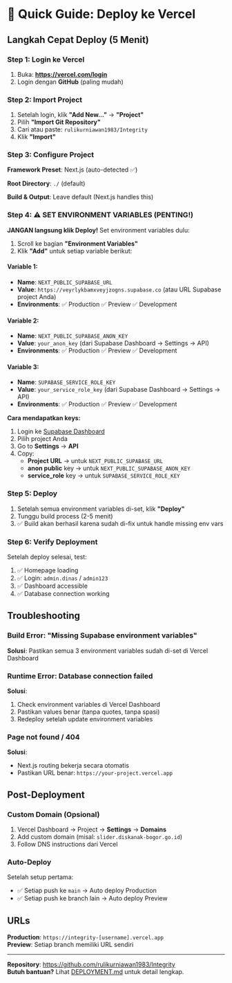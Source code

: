 # 🚀 Quick Guide: Deploy ke Vercel

## Langkah Cepat Deploy (5 Menit)

### Step 1: Login ke Vercel
1. Buka: **https://vercel.com/login**
2. Login dengan **GitHub** (paling mudah)

### Step 2: Import Project
1. Setelah login, klik **"Add New..."** → **"Project"**
2. Pilih **"Import Git Repository"**
3. Cari atau paste: `rulikurniawan1983/Integrity`
4. Klik **"Import"**

### Step 3: Configure Project
**Framework Preset**: Next.js (auto-detected ✅)

**Root Directory**: `./` (default)

**Build & Output**: Leave default (Next.js handles this)

### Step 4: ⚠️ SET ENVIRONMENT VARIABLES (PENTING!)

**JANGAN langsung klik Deploy!** Set environment variables dulu:

1. Scroll ke bagian **"Environment Variables"**
2. Klik **"Add"** untuk setiap variable berikut:

#### Variable 1:
- **Name**: `NEXT_PUBLIC_SUPABASE_URL`
- **Value**: `https://veyrlykbamxveyjzogns.supabase.co` (atau URL Supabase project Anda)
- **Environments**: ✅ Production ✅ Preview ✅ Development

#### Variable 2:
- **Name**: `NEXT_PUBLIC_SUPABASE_ANON_KEY`
- **Value**: `your_anon_key` (dari Supabase Dashboard → Settings → API)
- **Environments**: ✅ Production ✅ Preview ✅ Development

#### Variable 3:
- **Name**: `SUPABASE_SERVICE_ROLE_KEY`
- **Value**: `your_service_role_key` (dari Supabase Dashboard → Settings → API)
- **Environments**: ✅ Production ✅ Preview ✅ Development

**Cara mendapatkan keys:**
1. Login ke [Supabase Dashboard](https://supabase.com/dashboard)
2. Pilih project Anda
3. Go to **Settings** → **API**
4. Copy:
   - **Project URL** → untuk `NEXT_PUBLIC_SUPABASE_URL`
   - **anon public** key → untuk `NEXT_PUBLIC_SUPABASE_ANON_KEY`
   - **service_role** key → untuk `SUPABASE_SERVICE_ROLE_KEY`

### Step 5: Deploy
1. Setelah semua environment variables di-set, klik **"Deploy"**
2. Tunggu build process (2-5 menit)
3. ✅ Build akan berhasil karena sudah di-fix untuk handle missing env vars

### Step 6: Verify Deployment
Setelah deploy selesai, test:
1. ✅ Homepage loading
2. ✅ Login: `admin.dinas` / `admin123`
3. ✅ Dashboard accessible
4. ✅ Database connection working

## Troubleshooting

### Build Error: "Missing Supabase environment variables"
**Solusi**: Pastikan semua 3 environment variables sudah di-set di Vercel Dashboard

### Runtime Error: Database connection failed
**Solusi**: 
1. Check environment variables di Vercel Dashboard
2. Pastikan values benar (tanpa quotes, tanpa spasi)
3. Redeploy setelah update environment variables

### Page not found / 404
**Solusi**: 
- Next.js routing bekerja secara otomatis
- Pastikan URL benar: `https://your-project.vercel.app`

## Post-Deployment

### Custom Domain (Opsional)
1. Vercel Dashboard → Project → **Settings** → **Domains**
2. Add custom domain (misal: `slider.diskanak-bogor.go.id`)
3. Follow DNS instructions dari Vercel

### Auto-Deploy
Setelah setup pertama:
- ✅ Setiap push ke `main` → Auto deploy Production
- ✅ Setiap push ke branch lain → Auto deploy Preview

## URLs

**Production**: `https://integrity-[username].vercel.app`  
**Preview**: Setiap branch memiliki URL sendiri

---

**Repository**: https://github.com/rulikurniawan1983/Integrity  
**Butuh bantuan?** Lihat [DEPLOYMENT.md](./DEPLOYMENT.md) untuk detail lengkap.

